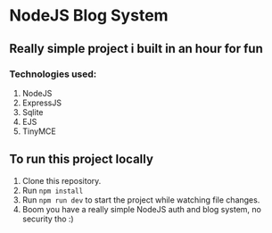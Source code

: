 # NodeJS Blog System

## Really simple project i built in an hour for fun

### Technologies used:

1) NodeJS
2) ExpressJS
3) Sqlite
4) EJS
5) TinyMCE

## To run this project locally

1) Clone this repository.
2) Run `npm install`
3) Run `npm run dev` to start the project while watching file changes.
4) Boom you have a really simple NodeJS auth and blog system, no security tho :)
